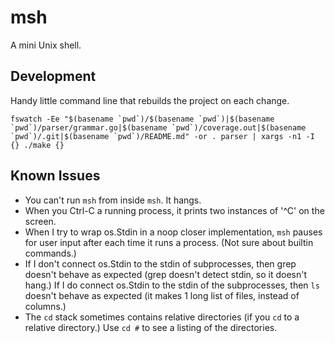 # msh

A mini Unix shell.

## Development

Handy little command line that rebuilds the project on each change.

```
fswatch -Ee "$(basename `pwd`)/$(basename `pwd`)|$(basename `pwd`)/parser/grammar.go|$(basename `pwd`)/coverage.out|$(basename `pwd`)/.git|$(basename `pwd`)/README.md" -or . parser | xargs -n1 -I {} ./make {}
```

## Known Issues

*   You can't run `msh` from inside `msh`. It hangs.
*   When you Ctrl-C a running process, it prints two instances of '^C' on the screen.
*   When I try to wrap os.Stdin in a noop closer implementation, `msh` pauses
    for user input after each time it runs a process. (Not sure about builtin
    commands.)
*   If I don't connect os.Stdin to the stdin of subprocesses, then grep doesn't
    behave as expected (grep doesn't detect stdin, so it doesn't hang.) If I do
    connect os.Stdin to the stdin of the subprocesses, then `ls` doesn't behave
    as expected (it makes 1 long list of files, instead of columns.)
*   The `cd` stack sometimes contains relative directories (if you `cd` to a
    relative directory.) Use `cd #` to see a listing of the directories.
